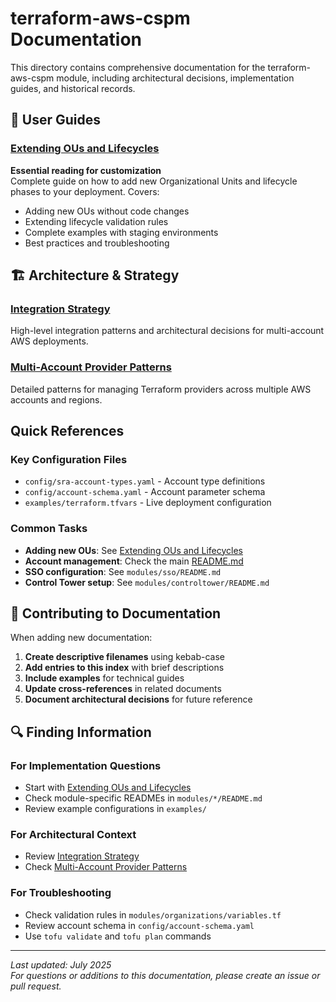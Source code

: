 # terraform-aws-cspm Documentation

This directory contains comprehensive documentation for the terraform-aws-cspm module, including architectural decisions, implementation guides, and historical records.

## 📖 User Guides

### [Extending OUs and Lifecycles](./extending-ous-and-lifecycles.md)
**Essential reading for customization**  
Complete guide on how to add new Organizational Units and lifecycle phases to your deployment. Covers:
- Adding new OUs without code changes
- Extending lifecycle validation rules
- Complete examples with staging environments
- Best practices and troubleshooting

## 🏗️ Architecture & Strategy

### [Integration Strategy](./integration-strategy.md)
High-level integration patterns and architectural decisions for multi-account AWS deployments.

### [Multi-Account Provider Patterns](./MULTI_ACCOUNT_PROVIDER_PATTERNS.md)
Detailed patterns for managing Terraform providers across multiple AWS accounts and regions.

##  Quick References

### Key Configuration Files
- `config/sra-account-types.yaml` - Account type definitions
- `config/account-schema.yaml` - Account parameter schema
- `examples/terraform.tfvars` - Live deployment configuration

### Common Tasks
- **Adding new OUs**: See [Extending OUs and Lifecycles](./extending-ous-and-lifecycles.md)
- **Account management**: Check the main [README.md](../README.md)
- **SSO configuration**: See `modules/sso/README.md`
- **Control Tower setup**: See `modules/controltower/README.md`

## 📝 Contributing to Documentation

When adding new documentation:
1. **Create descriptive filenames** using kebab-case
2. **Add entries to this index** with brief descriptions
3. **Include examples** for technical guides
4. **Update cross-references** in related documents
5. **Document architectural decisions** for future reference

## 🔍 Finding Information

### For Implementation Questions
- Start with [Extending OUs and Lifecycles](./extending-ous-and-lifecycles.md)
- Check module-specific READMEs in `modules/*/README.md`
- Review example configurations in `examples/`

### For Architectural Context
- Review [Integration Strategy](./integration-strategy.md)
- Check [Multi-Account Provider Patterns](./MULTI_ACCOUNT_PROVIDER_PATTERNS.md)

### For Troubleshooting
- Check validation rules in `modules/organizations/variables.tf`
- Review account schema in `config/account-schema.yaml`
- Use `tofu validate` and `tofu plan` commands

---

*Last updated: July 2025*  
*For questions or additions to this documentation, please create an issue or pull request.*
